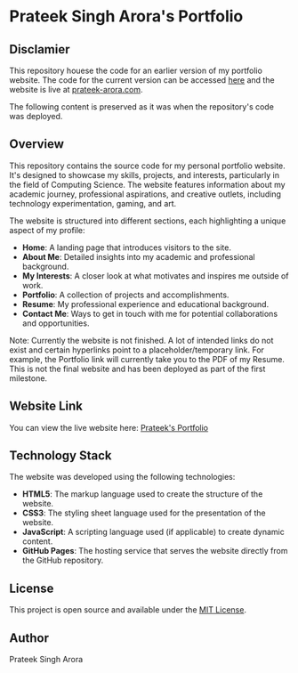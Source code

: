 # Prateek Singh Arora's Portfolio

## Disclamier

This repository houese the code for an earlier version of my portfolio website. The code for the current version can be accessed [here](https://github.com/the-pirated-sardar/portfolio-2024) and the website is live at [prateek-arora.com]([https://the-pirated-sardar.github.io/personal-website/](https://prateek-arora.com/)).

The following content is preserved as it was when the repository's code was deployed.

## Overview

This repository contains the source code for my personal portfolio website. It's designed to showcase my skills, projects, and interests, particularly in the field of Computing Science. The website features information about my academic journey, professional aspirations, and creative outlets, including technology experimentation, gaming, and art.

The website is structured into different sections, each highlighting a unique aspect of my profile:

- **Home**: A landing page that introduces visitors to the site.
- **About Me**: Detailed insights into my academic and professional background.
- **My Interests**: A closer look at what motivates and inspires me outside of work.
- **Portfolio**: A collection of projects and accomplishments.
- **Resume**: My professional experience and educational background.
- **Contact Me**: Ways to get in touch with me for potential collaborations and opportunities.

Note: Currently the website is not finished. A lot of intended links do not exist and certain hyperlinks point to a placeholder/temporary link. For example, the Portfolio link will currently take you to the PDF of my Resume. This is not the final website and has been deployed as part of the first milestone.

## Website Link

You can view the live website here: [Prateek's Portfolio](https://the-pirated-sardar.github.io/personal-website/)

## Technology Stack

The website was developed using the following technologies:

- **HTML5**: The markup language used to create the structure of the website.
- **CSS3**: The styling sheet language used for the presentation of the website.
- **JavaScript**: A scripting language used (if applicable) to create dynamic content.
- **GitHub Pages**: The hosting service that serves the website directly from the GitHub repository.

## License

This project is open source and available under the [MIT License](LICENSE).

## Author

Prateek Singh Arora
